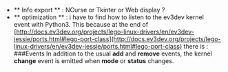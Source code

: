 
 * ** Info export  ** : NCurse or Tkinter or Web display ?
 * ** optimization ** : i have to find how to listen to the ev3dev kernel event with Python3. This because at the end of [http://docs.ev3dev.org/projects/lego-linux-drivers/en/ev3dev-jessie/ports.html#lego-port-class](http://docs.ev3dev.org/projects/lego-linux-drivers/en/ev3dev-jessie/ports.html#lego-port-class) there is :
###Events
In addition to the usual __add__ and __remove__ events, the kernel __change__ event is emitted when __mode__ or __status__ changes.

